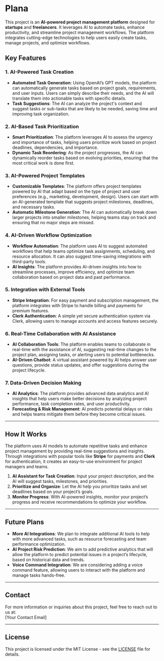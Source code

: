 # Plana

This project is an **AI-powered project management platform** designed for **startups** and **freelancers**. It leverages AI to automate tasks, enhance productivity, and streamline project management workflows. The platform integrates cutting-edge technologies to help users easily create tasks, manage projects, and optimize workflows.

## Key Features

### 1. **AI-Powered Task Creation**
   - **Automated Task Generation**: Using OpenAI’s GPT models, the platform can automatically generate tasks based on project goals, requirements, and user inputs. Users can simply describe their needs, and the AI will translate them into actionable tasks with specific details.
   - **Task Suggestions**: The AI can analyze the project's context and suggest tasks or sub-tasks that are likely to be needed, saving time and improving task organization.

### 2. **AI-Based Task Prioritization**
   - **Smart Prioritization**: The platform leverages AI to assess the urgency and importance of tasks, helping users prioritize work based on project deadlines, dependencies, and importance.
   - **Dynamic Task Reordering**: As the project progresses, the AI can dynamically reorder tasks based on evolving priorities, ensuring that the most critical work is done first.

### 3. **AI-Powered Project Templates**
   - **Customizable Templates**: The platform offers project templates powered by AI that adapt based on the type of project and user preferences (e.g., marketing, development, design). Users can start with an AI-generated template that suggests project milestones, deadlines, and necessary tasks.
   - **Automatic Milestone Generation**: The AI can automatically break down larger projects into smaller milestones, helping teams stay on track and ensuring that no major steps are missed.

### 4. **AI-Driven Workflow Optimization**
   - **Workflow Automation**: The platform uses AI to suggest automated workflows that help teams optimize task assignments, scheduling, and resource allocation. It can also suggest time-saving integrations with third-party tools.
   - **AI Insights**: The platform provides AI-driven insights into how to streamline processes, improve efficiency, and optimize team collaboration based on project data and past performance.

### 5. **Integration with External Tools**
   - **Stripe Integration**: For easy payment and subscription management, the platform integrates with Stripe to handle billing and payments for premium features.
   - **Clerk Authentication**: A simple yet secure authentication system via Clerk, allowing users to manage accounts and access features securely.

### 6. **Real-Time Collaboration with AI Assistance**
   - **AI Collaboration Tools**: The platform enables teams to collaborate in real-time with the assistance of AI, suggesting real-time changes to the project plan, assigning tasks, or alerting users to potential bottlenecks.
   - **AI-Driven Chatbot**: A virtual assistant powered by AI helps answer user questions, provide status updates, and offer suggestions during the project lifecycle.

### 7. **Data-Driven Decision Making**
   - **AI Analytics**: The platform provides advanced data analytics and AI insights that help users make better decisions by analyzing project performance, task completion rates, and user productivity.
   - **Forecasting & Risk Management**: AI predicts potential delays or risks and helps teams mitigate them before they become critical issues.

---

## How It Works

The platform uses AI models to automate repetitive tasks and enhance project management by providing real-time suggestions and insights. Through integrations with popular tools like **Stripe** for payments and **Clerk** for authentication, it creates an easy-to-use environment for project managers and teams.

1. **AI Assistant for Task Creation**: Input your project description, and the AI will suggest tasks, milestones, and priorities.
2. **Prioritize and Organize**: Let the AI help you prioritize tasks and set deadlines based on your project’s goals.
3. **Monitor Progress**: With AI-powered insights, monitor your project’s progress and receive recommendations to optimize your workflow.

---

## Future Plans

- **More AI Integrations**: We plan to integrate additional AI tools to help with more advanced tasks, such as resource forecasting and team performance optimization.
- **AI Project Risk Prediction**: We aim to add predictive analytics that will allow the platform to predict potential issues in a project’s lifecycle, based on historical data and trends.
- **Voice Command Integration**: We are considering adding a voice command feature, allowing users to interact with the platform and manage tasks hands-free.

---

## Contact

For more information or inquiries about this project, feel free to reach out to us at:  
[Your Contact Email]

---

## License

This project is licensed under the MIT License - see the [LICENSE](LICENSE) file for details.